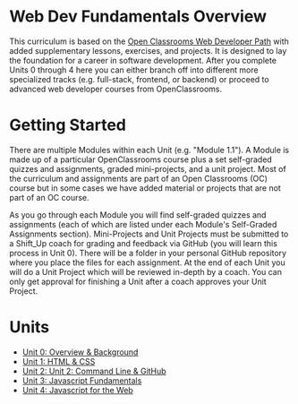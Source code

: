 # Web Dev Fundamentals Overview

This curriculum is based on the [Open Classrooms Web Developer Path](https://openclassrooms.com/en/paths/141-web-developer) with added supplementary lessons, exercises, and projects. It is designed to lay the foundation for a career in software development. After you complete Units 0 through 4 here you can either branch off into different more specialized tracks (e.g. full-stack, frontend, or backend) or proceed to advanced web developer courses from OpenClassrooms.

# Getting Started

There are multiple Modules within each Unit (e.g. "Module 1.1"). A Module is made up of a particular OpenClassrooms course plus a set self-graded quizzes and assignments, graded mini-projects, and a unit project. Most of the curriculum and assignments are part of an Open Classrooms (OC) course but in some cases we have added material or projects that are not part of an OC course. 

As you go through each Module you will find self-graded quizzes and assignments (each of which are listed under each Module's Self-Graded Assignments section). Mini-Projects and Unit Projects must be submitted to a Shift_Up coach for grading and feedback via GitHub (you will learn this process in Unit 0). There will be a folder in your personal GitHub repository where you place the files for each assignment. At the end of each Unit you will do a Unit Project which will be reviewed in-depth by a coach. You can only get approval for finishing a Unit after a coach approves your Unit Project.

# Units

- [Unit 0: Overview & Background](hhttps://github.com/shift-up/Web-Dev-Fundamentals/tree/master/Unit0)
- [Unit 1: HTML & CSS](https://github.com/shift-up/Web-Dev-Fundamentals/tree/master/Unit1)
- [Unit 2: Unit 2: Command Line & GitHub](https://github.com/shift-up/Web-Dev-Fundamentals/tree/master/Unit2)
- [Unit 3: Javascript Fundamentals](https://github.com/shift-up/Web-Dev-Fundamentals/tree/master/Unit3)
- [Unit 4: Javascript for the Web](https://github.com/shift-up/Web-Dev-Fundamentals/tree/master/Unit4)